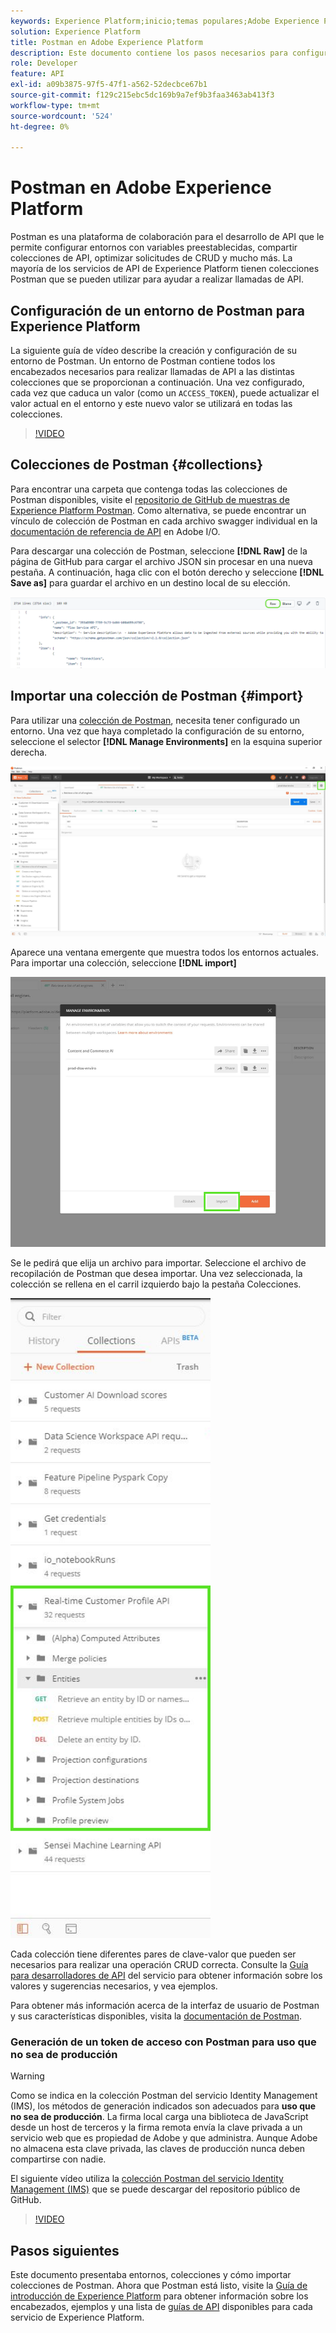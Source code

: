 ```yaml
---
keywords: Experience Platform;inicio;temas populares;Adobe Experience Platform;guía de api;guía de api de plataforma;introducción a platform;guía para desarrolladores
solution: Experience Platform
title: Postman en Adobe Experience Platform
description: Este documento contiene los pasos necesarios para configurar un entorno de Postman, importar colecciones de Postman y una lista de colecciones disponibles para cada servicio de Experience Platform.
role: Developer
feature: API
exl-id: a09b3875-97f5-47f1-a562-52decbce67b1
source-git-commit: f129c215ebc5dc169b9a7ef9b3faa3463ab413f3
workflow-type: tm+mt
source-wordcount: '524'
ht-degree: 0%

---
```


# Postman en Adobe Experience Platform

Postman es una plataforma de colaboración para el desarrollo de API que le permite configurar entornos con variables preestablecidas, compartir colecciones de API, optimizar solicitudes de CRUD y mucho más. La mayoría de los servicios de API de Experience Platform tienen colecciones Postman que se pueden utilizar para ayudar a realizar llamadas de API.

## Configuración de un entorno de Postman para Experience Platform

La siguiente guía de vídeo describe la creación y configuración de su entorno de Postman. Un entorno de Postman contiene todos los encabezados necesarios para realizar llamadas de API a las distintas colecciones que se proporcionan a continuación. Una vez configurado, cada vez que caduca un valor (como un `ACCESS_TOKEN`), puede actualizar el valor actual en el entorno y este nuevo valor se utilizará en todas las colecciones.

>[!VIDEO](https://video.tv.adobe.com/v/31627?captions=spa)

## Colecciones de Postman {#collections}

Para encontrar una carpeta que contenga todas las colecciones de Postman disponibles, visite el [repositorio de GitHub de muestras de Experience Platform Postman](https://github.com/adobe/experience-platform-postman-samples/tree/master/apis/experience-platform). Como alternativa, se puede encontrar un vínculo de colección de Postman en cada archivo swagger individual en la [documentación de referencia de API](https://www.adobe.com/go/platform-api-reference-en) en Adobe I/O.

Para descargar una colección de Postman, seleccione **[!DNL Raw]** de la página de GitHub para cargar el archivo JSON sin procesar en una nueva pestaña. A continuación, haga clic con el botón derecho y seleccione **[!DNL Save as]** para guardar el archivo en un destino local de su elección.

![JSON sin procesar](./images/api-guide/raw-collection.PNG)

## Importar una colección de Postman {#import}

Para utilizar una [colección de Postman](#collections), necesita tener configurado un entorno. Una vez que haya completado la configuración de su entorno, seleccione el selector **[!DNL Manage Environments]** en la esquina superior derecha.

![administrar selector de entorno](./images/api-guide/environment-selector.png)

Aparece una ventana emergente que muestra todos los entornos actuales. Para importar una colección, seleccione **[!DNL import]**

![botón de importación](./images/api-guide/import-collection.png)

Se le pedirá que elija un archivo para importar. Seleccione el archivo de recopilación de Postman que desea importar. Una vez seleccionada, la colección se rellena en el carril izquierdo bajo la pestaña Colecciones.

![colección completada](./images/api-guide/imported-collection.png)

Cada colección tiene diferentes pares de clave-valor que pueden ser necesarios para realizar una operación CRUD correcta. Consulte la [Guía para desarrolladores de API](api-guide.md#api-guides) del servicio para obtener información sobre los valores y sugerencias necesarios, y vea ejemplos.

Para obtener más información acerca de la interfaz de usuario de Postman y sus características disponibles, visita la [documentación de Postman](https://learning.postman.com/docs/getting-started/navigating-postman/).

### Generación de un token de acceso con Postman para uso que no sea de producción

>[!WARNING]
>
>Como se indica en la colección Postman del servicio Identity Management (IMS), los métodos de generación indicados son adecuados para **uso que no sea de producción**. La firma local carga una biblioteca de JavaScript desde un host de terceros y la firma remota envía la clave privada a un servicio web que es propiedad de Adobe y que administra. Aunque Adobe no almacena esta clave privada, las claves de producción nunca deben compartirse con nadie.

El siguiente vídeo utiliza la [colección Postman del servicio Identity Management (IMS)](https://github.com/adobe/experience-platform-postman-samples/blob/master/apis/ims/Identity%20Management%20Service.postman_collection.json) que se puede descargar del repositorio público de GitHub.

>[!VIDEO](https://video.tv.adobe.com/v/32727/?quality=12&learn=on&captions=spa)

## Pasos siguientes

Este documento presentaba entornos, colecciones y cómo importar colecciones de Postman. Ahora que Postman está listo, visite la [Guía de introducción de Experience Platform](api-guide.md) para obtener información sobre los encabezados, ejemplos y una lista de [guías de API](api-guide.md#api-guides) disponibles para cada servicio de Experience Platform.
